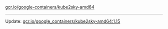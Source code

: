 [gcr.io/google-containers/kube2sky-amd64](https://hub.docker.com/r/cruse/kube2sky-amd64/tags/) 

----
Update: [gcr.io/google_containers/kube2sky-amd64:1.15](https://hub.docker.com/r/cruse/kube2sky-amd64/tags/)

